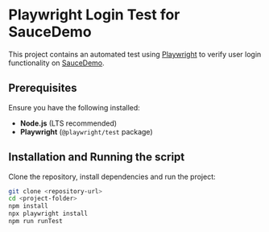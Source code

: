 # Playwright Login Test for SauceDemo

This project contains an automated test using [Playwright](https://playwright.dev/) to verify user login functionality on [SauceDemo](https://www.saucedemo.com/v1/).


## Prerequisites

Ensure you have the following installed:
- **Node.js** (LTS recommended)
- **Playwright** (`@playwright/test` package)

## Installation and Running the script

Clone the repository, install dependencies and run the project:

```sh
git clone <repository-url>
cd <project-folder>
npm install
npx playwright install
npm run runTest



